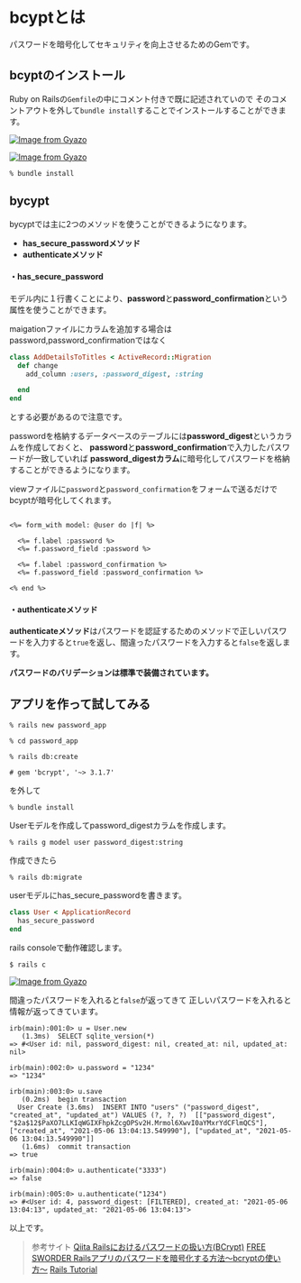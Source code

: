 # bcyptとは
パスワードを暗号化してセキュリティを向上させるためのGemです。

## bcyptのインストール
Ruby on Railsの`Gemfile`の中にコメント付きで既に記述されていので
そのコメントアウトを外して`bundle install`することでインストールすることができます。

[![Image from Gyazo](https://i.gyazo.com/c196b9ec5a6fa16523c1d31c40dd8bda.png)](https://gyazo.com/c196b9ec5a6fa16523c1d31c40dd8bda)

[![Image from Gyazo](https://i.gyazo.com/1b8b2549ba959e3c50416f447702f709.png)](https://gyazo.com/1b8b2549ba959e3c50416f447702f709)

```terminal
% bundle install
```

## bycypt
bycyptでは主に2つのメソッドを使うことができるようになります。

- **has_secure_passwordメソッド**
- **authenticateメソッド**

#### ・has_secure_password
モデル内に１行書くことにより、**password**と**password_confirmation**という属性を使うことができます。

maigationファイルにカラムを追加する場合はpassword,password_confirmationではなく

```ruby:20210416072618_add_password_to_users.rb
class AddDetailsToTitles < ActiveRecord::Migration
  def change
    add_column :users, :password_digest, :string

  end
end
```
とする必要があるので注意です。

passwordを格納するデータベースのテーブルには**password_digest**というカラムを作成しておくと、
**password**と**password_confirmation**で入力したパスワードが一致していれば
**password_digestカラム**に暗号化してパスワードを格納することができるようになります。

viewファイルに`password`と`password_confirmation`をフォームで送るだけでbcyptが暗号化してくれます。

```erb:_form.erb

<%= form_with model: @user do |f| %>

  <%= f.label :password %>
  <%= f.password_field :password %>

  <%= f.label :password_confirmation %>
  <%= f.password_field :password_confirmation %>

<% end %>

```

#### ・authenticateメソッド
**authenticateメソッド**はパスワードを認証するためのメソッドで正しいパスワードを入力すると`true`を返し、間違ったパスワードを入力すると`false`を返します。

**パスワードのバリデーションは標準で装備されています。**

## アプリを作って試してみる
```console
% rails new password_app
```

```console
% cd password_app
```

```console
% rails db:create
```

```ruby:Gemfile
# gem 'bcrypt', '~> 3.1.7'
```
を外して

```console
% bundle install
```
Userモデルを作成してpassword_digestカラムを作成します。

```console
% rails g model user password_digest:string
```
作成できたら

```console
% rails db:migrate
```

userモデルにhas_secure_passwordを書きます。

```ruby:models/user.rb
class User < ApplicationRecord
  has_secure_password
end
```

rails consoleで動作確認します。

```console
$ rails c
```

[![Image from Gyazo](https://i.gyazo.com/8bc806567859bd4af89514802699d4eb.gif)](https://gyazo.com/8bc806567859bd4af89514802699d4eb)

間違ったパスワードを入れると`false`が返ってきて
正しいパスワードを入れると情報が返ってきています。

```console
irb(main):001:0> u = User.new
   (1.3ms)  SELECT sqlite_version(*)
=> #<User id: nil, password_digest: nil, created_at: nil, updated_at: nil>
```

```console
irb(main):002:0> u.password = "1234"
=> "1234"
```

```console
irb(main):003:0> u.save
   (0.2ms)  begin transaction
  User Create (3.6ms)  INSERT INTO "users" ("password_digest", "created_at", "updated_at") VALUES (?, ?, ?)  [["password_digest", "$2a$12$PaXO7LLKIqWGIXFhpkZcgOPSv2H.Mrmol6XwvI0aYMxrYdCFlmQCS"], ["created_at", "2021-05-06 13:04:13.549990"], ["updated_at", "2021-05-06 13:04:13.549990"]]
   (1.6ms)  commit transaction
=> true
```

```console
irb(main):004:0> u.authenticate("3333")
=> false
````

```console
irb(main):005:0> u.authenticate("1234")
=> #<User id: 4, password_digest: [FILTERED], created_at: "2021-05-06 13:04:13", updated_at: "2021-05-06 13:04:13">
```

以上です。

>参考サイト
[Qiita Railsにおけるパスワードの扱い方(BCrypt)](https://qiita.com/tatane616/items/c00182179e498aa9c53e)
[FREE SWORDER Railsアプリのパスワードを暗号化する方法〜bcryptの使い方〜](https://freesworder.net/rails-gem-bcrypt/)
[Rails Tutorial](https://railstutorial.jp/chapters/modeling_users?version=5.1#sec-adding_a_secure_password)
